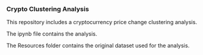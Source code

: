 ### Crypto Clustering Analysis
This repository includes a cryptocurrency price change clustering analysis.

The ipynb file contains the analysis.

The Resources folder contains the original dataset used for the analysis.
